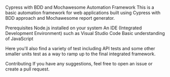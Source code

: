 Cypress with BDD and Mochawesome Automation Framework
This is a basic automation framework for web applications built using Cypress with BDD approach and Mochawesome report generator.

Prerequisites
Node.js installed on your system
An IDE (Integrated Development Environment) such as Visual Studio Code
Basic understanding of JavaScript

Here you'll also find a variety of test including API tests and some other smaller units test as a way to ramp up to the final integrated framework. 

Contributing
If you have any suggestions, feel free to open an issue or create a pull request.
